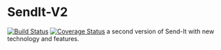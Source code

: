 # SendIt-V2
[![Build Status](https://travis-ci.org/Kabalisa/SendIt-V2-backend.svg?branch=develop)](https://travis-ci.org/Kabalisa/SendIt-V2-backend) [![Coverage Status](https://coveralls.io/repos/github/Kabalisa/SendIt-V2-backend/badge.svg?branch=develop)](https://coveralls.io/github/Kabalisa/SendIt-V2-backend?branch=develop)
a second version of Send-It with new technology and features.

